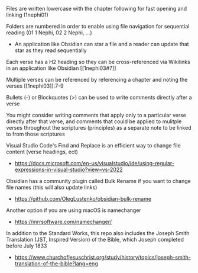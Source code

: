 Files are written lowercase with the chapter following for fast opening and linking (1nephi01)

Folders are numbered in order to enable using file navigation for sequential reading (01 1 Nephi, 02 2 Nephi, ...)
- An application like Obsidian can star a file and a reader can update that star as they read sequentially

Each verse has a H2 heading so they can be cross-referenced via Wikilinks in an application like Obsidian [[1nephi03#7]]

Multiple verses can be referenced by referencing a chapter and noting the verses [[1nephi03]]:7-9

Bullets (-) or Blockquotes (>) can be used to write comments directly after a verse

You might consider writing comments that apply only to a particular verse directly after that verse, and comments that could be applied to mulitple verses throughout the scriptures (principles) as a separate note to be linked to from those scriptures

Visual Studio Code's Find and Replace is an efficient way to change file content (verse headings, ect)
- https://docs.microsoft.com/en-us/visualstudio/ide/using-regular-expressions-in-visual-studio?view=vs-2022

Obsidian has a community plugin called Bulk Rename if you want to change file names (this will also update links)
- https://github.com/OlegLustenko/obsidian-bulk-rename

Another option if you are using macOS is namechanger
- https://mrrsoftware.com/namechanger/

In addition to the Standard Works, this repo also includes the Joseph Smith Translation (JST, Inspired Version) of the Bible, which Joseph completed before July 1833
- https://www.churchofjesuschrist.org/study/history/topics/joseph-smith-translation-of-the-bible?lang=eng
